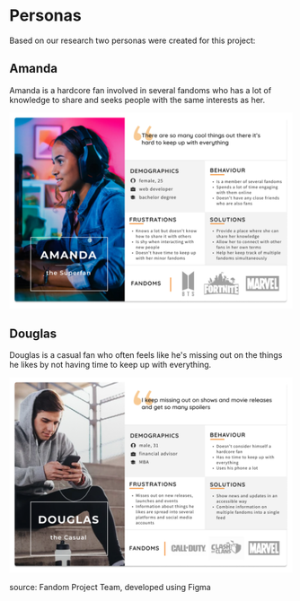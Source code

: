 # Personas

Based on our research two personas were created for this project: 

## Amanda 

Amanda is a hardcore fan involved in several fandoms who has a lot of knowledge to share and seeks people with the same interests as her.

![Preview](/images/persona-amanda.png?raw=true "Artifact 04 - Persona 1 The Superfan ")

## Douglas 

Douglas is a casual fan who often feels like he's missing out on the things he likes by not having time to keep up with everything.

![Preview](/images/persona-douglas.png?raw=true "Artifact 04 - Persona 2 The Casual ")

source: Fandom Project Team, developed using Figma
